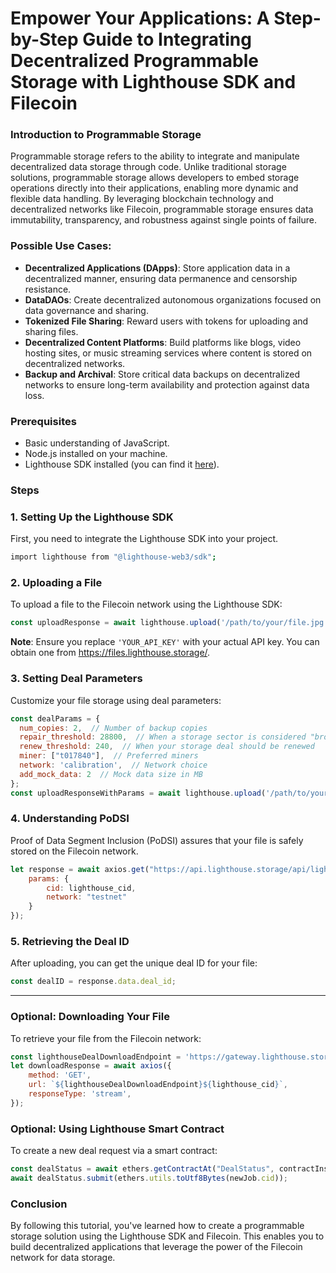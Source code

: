 # Empower Your Applications: A Step-by-Step Guide to Integrating Decentralized Programmable Storage with Lighthouse SDK and Filecoin

### **Introduction to Programmable Storage**

Programmable storage refers to the ability to integrate and manipulate decentralized data storage through code. Unlike traditional storage solutions, programmable storage allows developers to embed storage operations directly into their applications, enabling more dynamic and flexible data handling. By leveraging blockchain technology and decentralized networks like Filecoin, programmable storage ensures data immutability, transparency, and robustness against single points of failure.

### **Possible Use Cases:**

- **Decentralized Applications (DApps)**: Store application data in a decentralized manner, ensuring data permanence and censorship resistance.
- **DataDAOs**: Create decentralized autonomous organizations focused on data governance and sharing.
- **Tokenized File Sharing**: Reward users with tokens for uploading and sharing files.
- **Decentralized Content Platforms**: Build platforms like blogs, video hosting sites, or music streaming services where content is stored on decentralized networks.
- **Backup and Archival**: Store critical data backups on decentralized networks to ensure long-term availability and protection against data loss.

### **Prerequisites**

- Basic understanding of JavaScript.
- Node.js installed on your machine.
- Lighthouse SDK installed (you can find it [here](https://github.com/lighthouse-web3/lighthouse-package)).

### **Steps**

### **1. Setting Up the Lighthouse SDK**

First, you need to integrate the Lighthouse SDK into your project.

```bash
import lighthouse from "@lighthouse-web3/sdk";
```

### **2. Uploading a File**

To upload a file to the Filecoin network using the Lighthouse SDK:

```jsx
const uploadResponse = await lighthouse.upload('/path/to/your/file.jpg', 'YOUR_API_KEY');
```

**Note**: Ensure you replace `'YOUR_API_KEY'` with your actual API key. You can obtain one from https://files.lighthouse.storage/.

### **3. Setting Deal Parameters**

Customize your file storage using deal parameters:

```jsx
const dealParams = {
  num_copies: 2,  // Number of backup copies
  repair_threshold: 28800,  // When a storage sector is considered "broken"
  renew_threshold: 240,  // When your storage deal should be renewed
  miner: ["t017840"],  // Preferred miners
  network: 'calibration',  // Network choice
  add_mock_data: 2  // Mock data size in MB
};
const uploadResponseWithParams = await lighthouse.upload('/path/to/your/file.jpg', 'YOUR_API_KEY', false, dealParams);
```

### **4. Understanding PoDSI**

Proof of Data Segment Inclusion (PoDSI) assures that your file is safely stored on the Filecoin network.

```jsx
let response = await axios.get("https://api.lighthouse.storage/api/lighthouse/get_proof", {
    params: {
        cid: lighthouse_cid,
        network: "testnet"
    }
});
```

### **5. Retrieving the Deal ID**

After uploading, you can get the unique deal ID for your file:

```jsx
const dealID = response.data.deal_id;
```

---

### Optional: **Downloading Your File**

To retrieve your file from the Filecoin network:

```jsx
const lighthouseDealDownloadEndpoint = 'https://gateway.lighthouse.storage/ipfs/';
let downloadResponse = await axios({
    method: 'GET',
    url: `${lighthouseDealDownloadEndpoint}${lighthouse_cid}`,
    responseType: 'stream',
});
```

### Optional: **Using Lighthouse Smart Contract**

To create a new deal request via a smart contract:

```jsx
const dealStatus = await ethers.getContractAt("DealStatus", contractInstance);
await dealStatus.submit(ethers.utils.toUtf8Bytes(newJob.cid));
```

### **Conclusion**

By following this tutorial, you've learned how to create a programmable storage solution using the Lighthouse SDK and Filecoin. This enables you to build decentralized applications that leverage the power of the Filecoin network for data storage.
